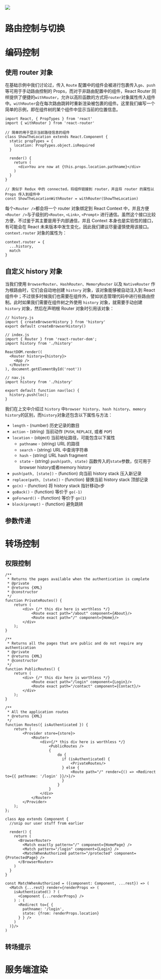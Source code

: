 [![](https://parg.co/UbM)](https://parg.co/bWg)


# 路由控制与切换

# 编码控制

## 使用 router 对象

在基础示例中我们讨论过，传入 `Route` 配置中的组件会被进行包裹传入`go`、`push`等可用于手动路由控制的 Props，而对于非路由配置中的组件，React Router 同样提供了便捷的`withRouter`，允许以高阶函数的方式将`router`对象属性传入组件中。`withRouter`会在每次路由跳转时重新渲染被包裹的组件。这里我们编写一个简单的示例，即在组件树的某个组件中显示当前的位置信息。
```
import React, { PropTypes } from 'react'
import { withRouter } from 'react-router'

// 简单的用于显示当前路径信息的组件
class ShowTheLocation extends React.Component {
  static propTypes = {
    location: PropTypes.object.isRequired
  }

  render() {
    return (
      <div>You are now at {this.props.location.pathname}</div>
    )
  }
}

// 类似于 Redux 中的 connected，将组件链接到 router，并且将 router 的属性以 Props 传入到组件中
const ShowTheLocationWithRouter = withRouter(ShowTheLocation)
```
每个`<Router />`都会将一个 router 对象绑定到 React Context 中，并且方便`<Router />`与子级别的`<Route>`, `<Link>`, `<Prompt>` 进行通信。虽然这个接口比较方便，不过鉴于其主要是用于内部通信，并且 Context 本身也是实验性的接口，有可能会在 React 未来版本中发生变化，因此我们建议尽量谨慎使用该接口。`context.router` 对象的属性为：
```
context.router = {
  ...history,
  match
}
```
## 自定义 history 对象

当我们使用 `BrowserRouter`、`HashRouter`、`MemoryRouter` 以及 `NativeRouter` 作为根路由时，它们会自动地创建 `history` 对象，该对象能够被自动注入到 React 组件中；不过很多时候我们也需要在组件外，譬如状态管理代码中进行些路由控制。此时如果我们需要在组件树之外使用 `history` 对象，就需要手动创建 `history` 对象，然后在声明根 Router 对象时引用该对象：
```
// history.js
import { createBrowserHistory } from 'history'
export default createBrowserHistory()

// index.js
import { Router } from 'react-router-dom';
import history from './history'

ReactDOM.render((
  <Router history={history}>
    <App />
  </Router>
), document.getElementById('root'))

// nav.js
import history from './history'

export default function nav(loc) {
  history.push(loc);
}
```

我们在上文中介绍过 `history` 中`browser history`、`hash history`、`memory history`的区别，而`history`对象还包含以下属性与方法：
- `length` - (number) 历史记录的数目
- `action` - (string) 当前动作 (`PUSH`, `REPLACE`, 或者 `POP`)
- `location` - (object) 当前地址路径，可能包含以下属性
    - `pathname` - (string) URL 的路径
    - `search` - (string) URL 中查询字符串
    - `hash` - (string)  URL hash fragment
    - `state` - (string) `push(path, state)` 函数传入的`state`参数，仅可用于browser history或者memory history
- `push(path, [state])` - (function) 向当前 history stack 压入新记录
- `replace(path, [state])` - (function) 替换当前 history stack 顶部记录
- `go(n)` - (function) 将 history stack 指针移动`n`步
- `goBack()` - (function) 等价于 `go(-1)`
- `goForward()` - (function) 等价于 `go(1)`
- `block(prompt)` - (function) 避免跳转

## 参数传递

# 转场控制

## 权限控制
```
/**
 * Returns the pages available when the authentication is complete
 * @private
 * @returns {XML}
 * @constructor
 */
function PrivateRoutes() {
    return (
        <div> {/* this div here is worthless */}
            <Route exact path="/about" component={About}/>
            <Route exact path="/" component={Home}/>
        </div>
    );
}

/**
 * Returns all the pages that are public and do not require any authentication
 * @private
 * @returns {XML}
 * @constructor
 */
function PublicRoutes() {
    return (
        <div> {/* this div here is worthless */}
            <Route exact path="/login" component={Login}/>
            <Route exact path="/contact" component={Contact}/>
        </div>
    );
}

/**
 * All the application routes
 * @returns {XML}
 */
function Routes({ isAuthenticated }) {
    return (
        <Provider store={store}>
            <Router>
                <div>{/* this div here is worthless */}
                    <PublicRoutes />
                    {
                        do {
                          if (isAuthenticated) {
                              <PrivateRoutes/>
                          } else {
                              <Route path="/" render={() => <Redirect to={{ pathname: '/login' }}/>}/>
                          }
                        }
                    }
                </div>
            </Router>
        </Provider>
    );
};
```
```
class App extends Component {
  //snip our user stuff from earlier

  render() {
    return (
      <BrowserRouter>
        <Match exactly pattern="/" component={HomePage} />
        <Match pattern="/login" component={Login} />
        <MatchWhenAuthorized pattern="/protected" component={ProtectedPage} />
      </BrowserRouter>
    )
  }
}

const MatchWhenAuthorized = ({component: Component, ...rest}) => (
  <Match {...rest} render={renderProps => (
    isAuthenticated() ? (
      <Component {...renderProps} />
    ) : (
      <Redirect to={ {
        pathname: '/login',
        state: {from: renderProps.location}
      } } />
    )
  )}/>
)
```
## 转场提示

# 服务端渲染